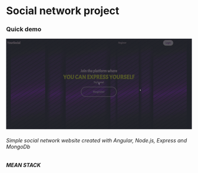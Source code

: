 # Social network project
### Quick demo
![](readme/social-network.gif)


###### Simple social network website created with Angular, Node.js, Express and MongoDb
##### MEAN STACK
